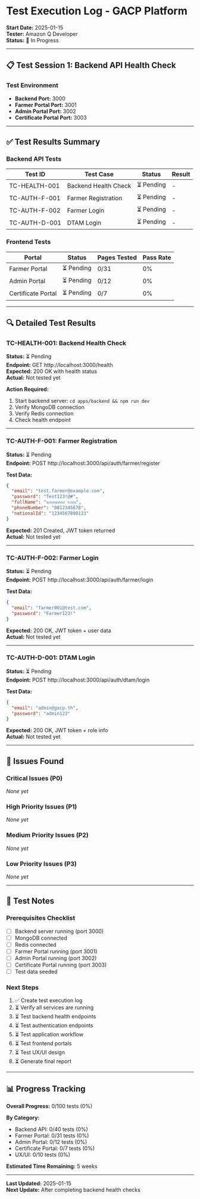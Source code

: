 # Test Execution Log - GACP Platform

**Start Date:** 2025-01-15  
**Tester:** Amazon Q Developer  
**Status:** 🔄 In Progress

---

## 📋 Test Session 1: Backend API Health Check

### Test Environment
- **Backend Port:** 3000
- **Farmer Portal Port:** 3001
- **Admin Portal Port:** 3002
- **Certificate Portal Port:** 3003

---

## ✅ Test Results Summary

### Backend API Tests
| Test ID | Test Case | Status | Result |
|---------|-----------|--------|--------|
| TC-HEALTH-001 | Backend Health Check | ⏳ Pending | - |
| TC-AUTH-F-001 | Farmer Registration | ⏳ Pending | - |
| TC-AUTH-F-002 | Farmer Login | ⏳ Pending | - |
| TC-AUTH-D-001 | DTAM Login | ⏳ Pending | - |

### Frontend Tests
| Portal | Status | Pages Tested | Pass Rate |
|--------|--------|--------------|-----------|
| Farmer Portal | ⏳ Pending | 0/31 | 0% |
| Admin Portal | ⏳ Pending | 0/12 | 0% |
| Certificate Portal | ⏳ Pending | 0/7 | 0% |

---

## 🔍 Detailed Test Results

### TC-HEALTH-001: Backend Health Check
**Status:** ⏳ Pending  
**Endpoint:** GET http://localhost:3000/health  
**Expected:** 200 OK with health status  
**Actual:** Not tested yet  

**Action Required:**
1. Start backend server: `cd apps/backend && npm run dev`
2. Verify MongoDB connection
3. Verify Redis connection
4. Check health endpoint

---

### TC-AUTH-F-001: Farmer Registration
**Status:** ⏳ Pending  
**Endpoint:** POST http://localhost:3000/api/auth/farmer/register  

**Test Data:**
```json
{
  "email": "test.farmer@example.com",
  "password": "Test123!@#",
  "fullName": "นายทดสอบ ระบบ",
  "phoneNumber": "0812345678",
  "nationalId": "1234567890123"
}
```

**Expected:** 201 Created, JWT token returned  
**Actual:** Not tested yet

---

### TC-AUTH-F-002: Farmer Login
**Status:** ⏳ Pending  
**Endpoint:** POST http://localhost:3000/api/auth/farmer/login  

**Test Data:**
```json
{
  "email": "farmer001@test.com",
  "password": "Farmer123!"
}
```

**Expected:** 200 OK, JWT token + user data  
**Actual:** Not tested yet

---

### TC-AUTH-D-001: DTAM Login
**Status:** ⏳ Pending  
**Endpoint:** POST http://localhost:3000/api/auth/dtam/login  

**Test Data:**
```json
{
  "email": "admin@gacp.th",
  "password": "admin123"
}
```

**Expected:** 200 OK, JWT token + role info  
**Actual:** Not tested yet

---

## 🐛 Issues Found

### Critical Issues (P0)
*None yet*

### High Priority Issues (P1)
*None yet*

### Medium Priority Issues (P2)
*None yet*

### Low Priority Issues (P3)
*None yet*

---

## 📝 Test Notes

### Prerequisites Checklist
- [ ] Backend server running (port 3000)
- [ ] MongoDB connected
- [ ] Redis connected
- [ ] Farmer Portal running (port 3001)
- [ ] Admin Portal running (port 3002)
- [ ] Certificate Portal running (port 3003)
- [ ] Test data seeded

### Next Steps
1. ✅ Create test execution log
2. ⏳ Verify all services are running
3. ⏳ Test backend health endpoints
4. ⏳ Test authentication endpoints
5. ⏳ Test application workflow
6. ⏳ Test frontend portals
7. ⏳ Test UX/UI design
8. ⏳ Generate final report

---

## 📊 Progress Tracking

**Overall Progress:** 0/100 tests (0%)

**By Category:**
- Backend API: 0/40 tests (0%)
- Farmer Portal: 0/31 tests (0%)
- Admin Portal: 0/12 tests (0%)
- Certificate Portal: 0/7 tests (0%)
- UX/UI: 0/10 tests (0%)

**Estimated Time Remaining:** 5 weeks

---

**Last Updated:** 2025-01-15  
**Next Update:** After completing backend health checks
